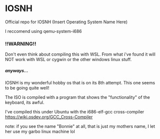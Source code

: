 # IOSNH
Official repo for IOSNH (Insert Operating System Name Here)

I reccomend using qemu-system-i686

### !!WARNING!!
Don't even think about compiling this with WSL. From what i've found it will NOT work with WSL or cygwin or the other windows linux stuff.


##### anyways...
IOSNH is my wonderful hobby os that is on its 8th attempt. This one seems to be going quite well!

The ISO is compiled with a program that shows the "functionality" of the keyboard, its awful.

I've compiled this under Ubuntu with the i686-elf-gcc cross-compiler https://wiki.osdev.org/GCC_Cross-Compiler

note:
  if you see the name "Bonnie" at all, that is just my mothers name, I let her use my garbo linux machine lol
